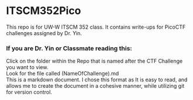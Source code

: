 # ITSCM352Pico
This repo is for UW-W ITSCM 352 class. It contains write-ups for PicoCTF challenges assigned by Dr. Yin.
### If you are Dr. Yin or Classmate reading this:
Click on the folder within the Repo that is named after the CTF Challenge you want to view.   
Look for the file called (NameOfChallenge).md    
This is a markdown document. I chose this format as It is easy to read, and allows me to create the document in a cohesive manner, while utilizing git for version control. 
